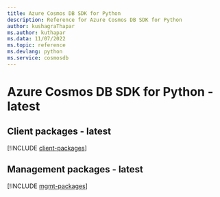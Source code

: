 ```yaml
---
title: Azure Cosmos DB SDK for Python
description: Reference for Azure Cosmos DB SDK for Python
author: kushagraThapar
ms.author: kuthapar
ms.data: 11/07/2022
ms.topic: reference
ms.devlang: python
ms.service: cosmosdb
---
```

# Azure Cosmos DB SDK for Python - latest

## Client packages - latest
[!INCLUDE [client-packages](cosmos-db-client-index.md)]
## Management packages - latest
[!INCLUDE [mgmt-packages](cosmos-db-mgmt-index.md)]
